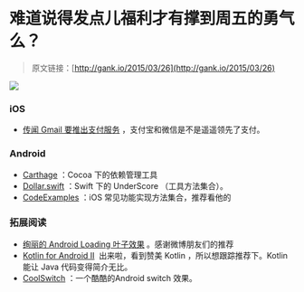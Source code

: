 # 难道说得发点儿福利才有撑到周五的勇气么？

> 原文链接：[http://gank.io/2015/03/26](http://gank.io/2015/03/26)

![](http://ww4.sinaimg.cn/large/610dc034jw1eqiv43fl7yj204i04uaa6.jpg)

### iOS

* [传闻 Gmail 要推出支付服务](http://tech.163.com/15/0325/09/ALHRSOJU000915BF.html) ，支付宝和微信是不是遥遥领先了支付。

### Android

* [Carthage](https://github.com/Carthage/Carthage) ：Cocoa 下的依赖管理工具
* [Dollar.swift](https://github.com/ankurp/Dollar.swift) ：Swift 下的 UnderScore （工具方法集合）。
* [CodeExamples](https://github.com/kharrison/CodeExamples) ：iOS&nbsp;常见功能实现方法集合，推荐看他的

### 拓展阅读

* [绚丽的 Android Loading&nbsp;叶子效果](http://blog.csdn.net/tianjian4592/article/details/44538605) 。感谢微博朋友们的推荐
* [Kotlin for Android II](http://antonioleiva.com/kotlin) &nbsp;出来啦，看到赞美&nbsp;Kotlin ，所以想跟踪推荐下。Kotlin 能让 Java 代码变得简介无比。
* [CoolSwitch](https://github.com/Serchinastico/CoolSwitch) ：一个酷酷的Android switch 效果。

